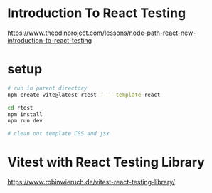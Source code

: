 # Introduction To React Testing

https://www.theodinproject.com/lessons/node-path-react-new-introduction-to-react-testing

# setup

```sh
# run in parent directory
npm create vite@latest rtest -- --template react

cd rtest
npm install
npm run dev

# clean out template CSS and jsx
```

# Vitest with React Testing Library

https://www.robinwieruch.de/vitest-react-testing-library/
